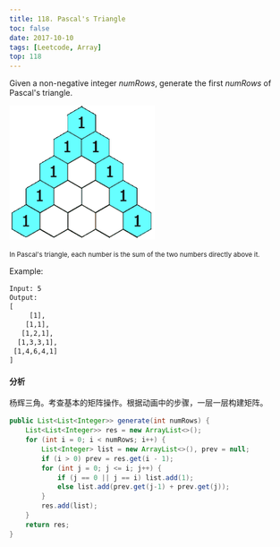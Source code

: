 ```yaml
---
title: 118. Pascal's Triangle
toc: false
date: 2017-10-10
tags: [Leetcode, Array]
top: 118
---
```

 
 
Given a non-negative integer *numRows*, generate the first *numRows* of Pascal's triangle.

![Pascal Triangle](figures/PascalTriangleAnimated.gif)

<small>In Pascal's triangle, each number is the sum of the two numbers directly above it.</small>

Example:

```
Input: 5
Output:
[
     [1],
    [1,1],
   [1,2,1],
  [1,3,3,1],
 [1,4,6,4,1]
]
```

#### 分析

杨辉三角。考查基本的矩阵操作。根据动画中的步骤，一层一层构建矩阵。

```Java
public List<List<Integer>> generate(int numRows) {
    List<List<Integer>> res = new ArrayList<>();
    for (int i = 0; i < numRows; i++) {
        List<Integer> list = new ArrayList<>(), prev = null;
        if (i > 0) prev = res.get(i - 1);
        for (int j = 0; j <= i; j++) {
            if (j == 0 || j == i) list.add(1);
            else list.add(prev.get(j-1) + prev.get(j));
        }
        res.add(list);
    }
    return res;
}
```



